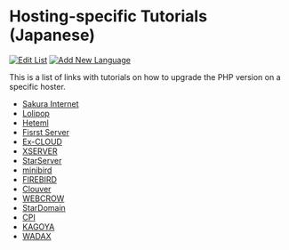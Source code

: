 # Hosting-specific Tutorials (Japanese)

[![Edit List](https://img.shields.io/badge/Edit_List--green.svg?style=social)](https://github.com/wp-core-php/servehappy-resources/edit/master/tutorials/hosting-specific/tutorials-ja.md)
[![Add New Language](https://img.shields.io/badge/Add_New_Language--green.svg?style=social)](https://github.com/wp-core-php/servehappy-resources/new/master/tutorials/hosting-specific)

This is a list of links with tutorials on how to upgrade the PHP version on a specific hoster.

* [Sakura Internet](http://knowledge.sakura.ad.jp/knowledge/7625/)
* [Lolipop](https://lolipop.jp/manual/user/php-setting/)
* [Heteml](https://heteml.jp/support/manual/php5/)
* [Fisrst Server](http://support.fsv.jp/manual/php/basic/type.html)
* [Ex-CLOUD](https://ex-cloud.jp/support/question/g-779)
* [XSERVER](https://www.xserver.ne.jp/manual/man_program_php_ver.php)
* [StarServer](https://www.star.ne.jp/manual/homepage_php_ver.php)
* [minibird](http://www.minibird.jp/man/homepage_program_php_ver.php)
* [FIREBIRD](http://www.firebird.jp/support/man/homepage_program_php_ver.php)
* [Clouver](http://www.clouver.jp/support/man/homepage_program_php_ver.php)
* [WEBCROW](http://www.webcrow.jp/support/man/homepage_program_php_ver.php)
* [StarDomain](http://www.star-domain.jp/man/homepage_program_php_ver.php)
* [CPI](http://acesr.document.secure.ne.jp/tools/php/)
* [KAGOYA](http://support.kagoya.jp/kir/manual/php_version/change.html)
* [WADAX](https://www.wadax.ne.jp/support/manual/shared/multi_php.html)
